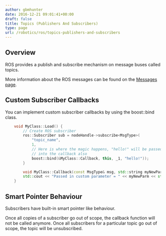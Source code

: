 ```yaml
---
author: gbmhunter
date: 2016-12-21 09:01:41+00:00
draft: false
title: Topics (Publishers And Subscribers)
type: page
url: /robotics/ros/topics-publishers-and-subscribers
---
```


## Overview

ROS provides a publish and subscribe mechanism on message buses called topics.

More information about the ROS messages can be found on the [Messages page](/robotics/ros/messages).

## Custom Subscriber Callbacks

You can implement custom subscriber callbacks by using the boost::bind class.

``` c++    
    void MyClass::Load() {
        // Create ROS subscriber
        ros::Subscriber sub = nodeHandle->subscribe<MsgType>(
            "topic_name",
            1,
            // Here is where the magic happens, "hello!" will be passed
            // into the callback also
            boost::bind(&MyClass::Callback, this, _1, "hello!"));
        }

        void MyClass::Callback(const MsgType& msg, std::string myNewParam) {
        std::cout << "Passed in custom parameter = " << myNewParm << std::endl;
    }
```

## Smart Pointer Behaviour

Subscribers have built-in smart pointer like behaviour.

Once all copies of a subscriber go out of scope, the callback function will not be called anymore. Once all subscribers for a particular topic go out of scope, the topic will be unsubscribed.

